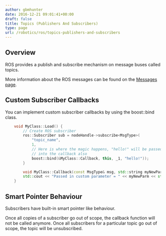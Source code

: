 ```yaml
---
author: gbmhunter
date: 2016-12-21 09:01:41+00:00
draft: false
title: Topics (Publishers And Subscribers)
type: page
url: /robotics/ros/topics-publishers-and-subscribers
---
```


## Overview

ROS provides a publish and subscribe mechanism on message buses called topics.

More information about the ROS messages can be found on the [Messages page](/robotics/ros/messages).

## Custom Subscriber Callbacks

You can implement custom subscriber callbacks by using the boost::bind class.

``` c++    
    void MyClass::Load() {
        // Create ROS subscriber
        ros::Subscriber sub = nodeHandle->subscribe<MsgType>(
            "topic_name",
            1,
            // Here is where the magic happens, "hello!" will be passed
            // into the callback also
            boost::bind(&MyClass::Callback, this, _1, "hello!"));
        }

        void MyClass::Callback(const MsgType& msg, std::string myNewParam) {
        std::cout << "Passed in custom parameter = " << myNewParm << std::endl;
    }
```

## Smart Pointer Behaviour

Subscribers have built-in smart pointer like behaviour.

Once all copies of a subscriber go out of scope, the callback function will not be called anymore. Once all subscribers for a particular topic go out of scope, the topic will be unsubscribed.

